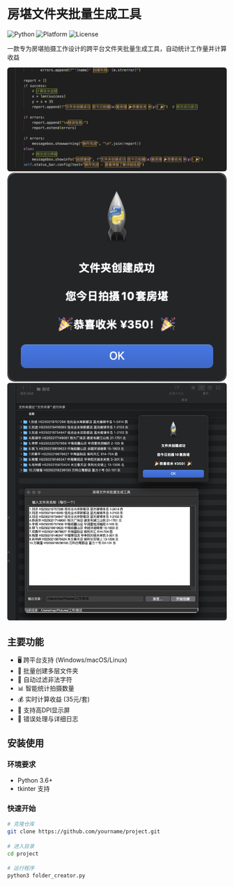 # 房堪文件夹批量生成工具

![Python](https://img.shields.io/badge/Python-3.6%2B-blue)
![Platform](https://img.shields.io/badge/Platform-Windows%20%7C%20macOS%20%7C%20Linux-green)
![License](https://img.shields.io/badge/License-MIT-orange)

一款专为房堪拍摄工作设计的跨平台文件夹批量生成工具，自动统计工作量并计算收益

<!-- 代码截图 -->
![代码示例](https://github.com/jhihhe/-/blob/main/%E4%BB%A3%E7%A0%81.png)
![战绩播报](https://github.com/jhihhe/-/blob/main/%E6%88%98%E7%BB%A9%E6%92%AD%E6%8A%A5.png)
![示例](https://github.com/jhihhe/-/blob/main/%E7%A4%BA%E4%BE%8B.png)

## 主要功能

- 🖥️ 跨平台支持 (Windows/macOS/Linux)
- 📂 批量创建多层文件夹
- 🚫 自动过滤非法字符
- 📊 智能统计拍摄数量
- 💰 实时计算收益 (35元/套)
- 🎯 支持高DPI显示屏
- 🚨 错误处理与详细日志

## 安装使用

### 环境要求
- Python 3.6+
- tkinter 支持

### 快速开始
```bash
# 克隆仓库
git clone https://github.com/yourname/project.git

# 进入目录
cd project

# 运行程序
python3 folder_creator.py

